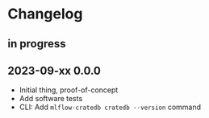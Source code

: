 # Changelog


## in progress


## 2023-09-xx 0.0.0
- Initial thing, proof-of-concept
- Add software tests
- CLI: Add `mlflow-cratedb cratedb --version` command
